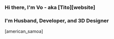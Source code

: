 ### Hi there, I'm Vo - aka [Tito][website]

### I'm Husband, Developer, and 3D Designer
[american_samoa]
